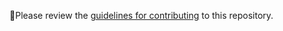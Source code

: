 
🚨Please review the [guidelines for contributing](https://github.com/taranis-ai/.github/blob/master/CONTRIBUTING.md) to this repository.

